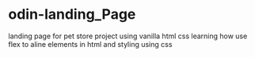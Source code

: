 # odin-landing_Page

landing page for pet store project using vanilla html css
learning how use flex to aline elements in html and styling using css
